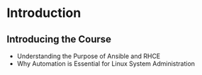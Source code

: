 # Introduction
## Introducing the Course
- Understanding the Purpose of Ansible and RHCE
- Why Automation is Essential for Linux System Administration
